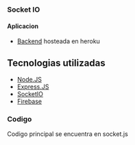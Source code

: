 ### Socket IO
#### Aplicacion 
- [Backend](https://desolate-fortress-14554.herokuapp.com/) hosteada en heroku

## Tecnologias utilizadas

- [Node.JS](https://nodejs.org/es/)
- [Express.JS](https://expressjs.com/)
- [SocketIO](https://socket.io/)
- [Firebase](https://firebase.google.com/)

### Codigo
Codigo principal se encuentra en socket.js

